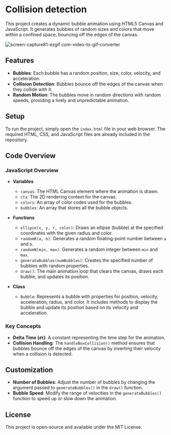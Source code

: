 # Collision detection

This project creates a dynamic bubble animation using HTML5 Canvas and JavaScript. It generates bubbles of random sizes and colors that move within a confined space, bouncing off the edges of the canvas.


![screen-capture81-ezgif com-video-to-gif-converter](https://github.com/user-attachments/assets/ab887c4a-71d8-498a-ba65-0f96b72c28db)




## Features

- **Bubbles**: Each bubble has a random position, size, color, velocity, and acceleration.
- **Collision Detection**: Bubbles bounce off the edges of the canvas when they collide with it.
- **Random Motion**: The bubbles move in random directions with random speeds, providing a lively and unpredictable animation.

## Setup

To run the project, simply open the `index.html` file in your web browser. The required HTML, CSS, and JavaScript files are already included in the repository.

## Code Overview

### JavaScript Overview

- **Variables**
  - `canvas`: The HTML Canvas element where the animation is drawn.
  - `ctx`: The 2D rendering context for the canvas.
  - `colors`: An array of color codes used for the bubbles.
  - `bubbles`: An array that stores all the bubble objects.

- **Functions**
  - `ellipse(x, y, r, color)`: Draws an ellipse (bubble) at the specified coordinates with the given radius and color.
  - `randomR(a, b)`: Generates a random floating-point number between `a` and `b`.
  - `randomN(min, max)`: Generates a random integer between `min` and `max`.
  - `generateBubbles(numBubbles)`: Creates the specified number of bubbles with random properties.
  - `draw()`: The main animation loop that clears the canvas, draws each bubble, and updates its position.

- **Class**
  - `Bubble`: Represents a bubble with properties for position, velocity, acceleration, radius, and color. It includes methods to display the bubble and update its position based on its velocity and acceleration.

### Key Concepts

- **Delta Time (`dt`)**: A constant representing the time step for the animation.
- **Collision Handling**: The `handleBoxCollision()` method ensures that bubbles bounce off the edges of the canvas by inverting their velocity when a collision is detected.

## Customization

- **Number of Bubbles**: Adjust the number of bubbles by changing the argument passed to `generateBubbles()` in the `draw()` function.
- **Bubble Speed**: Modify the range of velocities in the `generateBubbles()` function to speed up or slow down the animation.

## License

This project is open-source and available under the MIT License.
